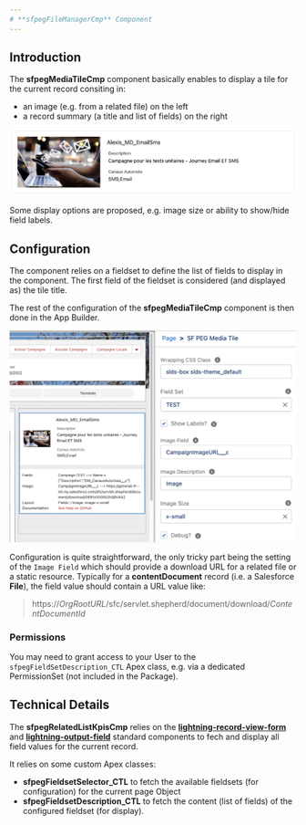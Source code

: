 ```yaml
---
# **sfpegFileManagerCmp** Component
---
```


## Introduction

The **sfpegMediaTileCmp** component basically enables to display a tile for the current record consiting in:
* an image (e.g. from a related file) on the left
* a record summary (a title and list of fields) on the right

![Media Tile Base Display](/media/sfpegMediaTile.png)

Some display options are proposed, e.g. image size or ability to show/hide field labels.


## Configuration

The component relies on a fieldset to define the list of fields to display in the component.
The first field of the fieldset is considered (and displayed as) the tile title.

The rest of the configuration of the **sfpegMediaTileCmp** component is then done in the App Builder.

![Media Tile Base Display](/media/sfpegMediaTileConfig.png)

Configuration is quite straightforward, the only tricky part being the setting of the `Image Field`
which should provide a download URL for a related file or a static resource.
Typically for a **contentDocument** record (i.e. a Salesforce **File**), the field value should
contain a URL value like:
> https://_OrgRootURL_/sfc/servlet.shepherd/document/download/_ContentDocumentId_

### Permissions

You may need to grant access to your User to the `sfpegFieldSetDescription_CTL` Apex class,
e.g. via a dedicated PermissionSet (not included in the Package).

## Technical Details

The  **sfpegRelatedListKpisCmp** relies on the
**[lightning-record-view-form](https://developer.salesforce.com/docs/component-library/bundle/lightning-record-view-form/documentation)** 
and 
**[lightning-output-field](https://developer.salesforce.com/docs/component-library/bundle/lightning-output-field/documentation)** 
standard components to fech and display all field values for the current record.

It relies on some custom Apex classes:
* **sfpegFieldsetSelector_CTL** to fetch the available fieldsets (for configuration) for the current page Object
* **sfpegFieldsetDescription_CTL** to fetch the content (list of fields) of the configured fieldset (for display).
